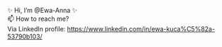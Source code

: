 ✨ Hi, I’m @Ewa-Anna ✨
<br>
📫 How to reach me? 
<br>
Via LinkedIn profile: https://www.linkedin.com/in/ewa-kuca%C5%82a-53790b103/  
